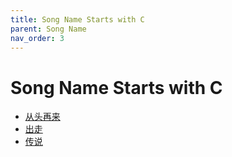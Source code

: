 ```yaml
---
title: Song Name Starts with C
parent: Song Name 
nav_order: 3
---
```


# Song Name Starts with C

- [从头再来](../../lyrics/Cui_Jian/congtouzailai.md)
- [出走](../../lyrics/Cui_Jian/chuzou.md)
- [传说](../../lyrics/Tang_Chao/chuanshuo.md)
